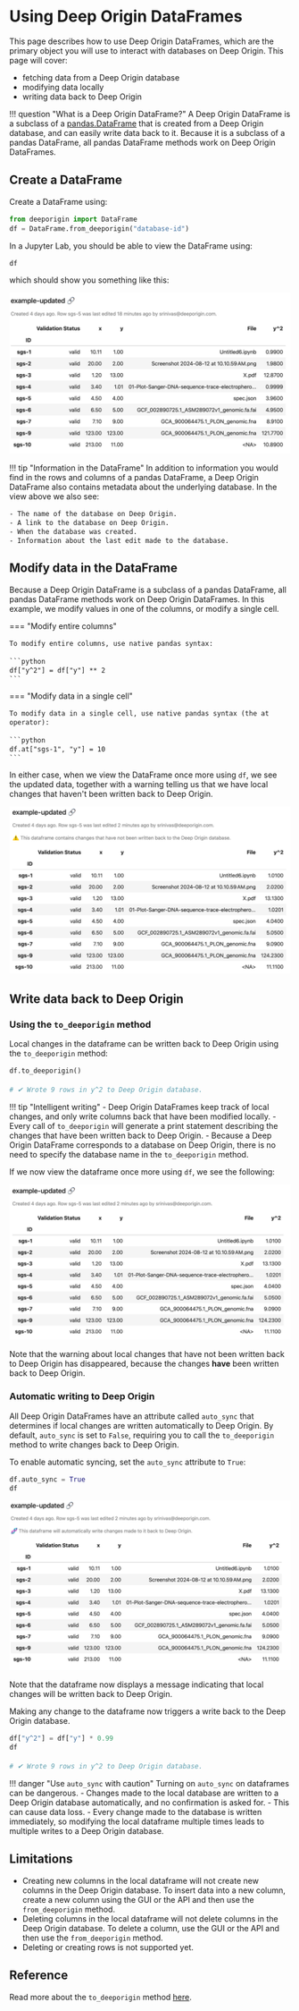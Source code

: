 # Using Deep Origin DataFrames

This page describes how to use Deep Origin DataFrames, which are the primary object you will use to interact with databases on Deep Origin. This page will cover:

- fetching data from a Deep Origin database
- modifying data locally
- writing data back to Deep Origin


!!! question "What is a Deep Origin DataFrame?"
    A Deep Origin DataFrame is a subclass of a [pandas.DataFrame](https://pandas.pydata.org/docs/reference/api/pandas.DataFrame.html) that is created from a Deep Origin database, and can easily write data back to it. Because it is a subclass of a pandas DataFrame, all pandas DataFrame methods work on Deep Origin DataFrames. 

## Create a DataFrame

Create a DataFrame using:

```python
from deeporigin import DataFrame
df = DataFrame.from_deeporigin("database-id")
```

In a Jupyter Lab, you should be able to view the DataFrame using:

```py
df
```

which should show you something like this:

![DataFrame](../images/dataframe-0.png)


!!! tip "Information in the DataFrame"
    In addition to information you would find in the rows and columns of a pandas DataFrame, a Deep Origin DataFrame also contains metadata about the underlying database. In the view above we also see:

    - The name of the database on Deep Origin.
    - A link to the database on Deep Origin.
    - When the database was created.
    - Information about the last edit made to the database. 


## Modify data in the DataFrame

Because a Deep Origin DataFrame is a subclass of a pandas DataFrame, all pandas DataFrame methods work on Deep Origin DataFrames. In this example, we modify values in one of the columns, or modify a single cell.


=== "Modify entire columns"

    To modify entire columns, use native pandas syntax:

    ```python
    df["y^2"] = df["y"] ** 2
    ```

=== "Modify data in a single cell"

    To modify data in a single cell, use native pandas syntax (the at operator):

    ```python
    df.at["sgs-1", "y"] = 10
    ```

In either case, when we view the DataFrame once more using `df`, we see the updated data, together with a warning telling us that we have local changes that haven't been written back to Deep Origin.


![DataFrame with warning telling us about local changes that have not been written back to Deep Origin](../images/dataframe-1.png)

## Write data back to Deep Origin

### Using the `to_deeporigin` method

Local changes in the dataframe can be written back to Deep Origin using the `to_deeporigin` method:

```python
df.to_deeporigin()

# ✔︎ Wrote 9 rows in y^2 to Deep Origin database.
```

!!! tip "Intelligent writing"
    - Deep Origin DataFrames keep track of local changes, and only write columns back that have been modified locally. 
    - Every call of `to_deeporigin` will generate a print statement describing the changes that have been written back to Deep Origin. 
    - Because a Deep Origin DataFrame corresponds to a database on Deep Origin, there is no need to specify the database name in the `to_deeporigin` method.

If we now view the dataframe once more using `df`, we see the following:

![DataFrame](../images/dataframe-2.png)

Note that the warning about local changes that have not been written back to Deep Origin has disappeared, because the changes **have** been written back to Deep Origin.

### Automatic writing to Deep Origin

All Deep Origin DataFrames have an attribute called `auto_sync` that determines if local changes are written automatically to Deep Origin. By default, `auto_sync` is set to `False`, requiring you to call the `to_deeporigin` method to write changes back to Deep Origin.

To enable automatic syncing, set the `auto_sync` attribute to `True`:

```python
df.auto_sync = True
df
```

![DataFrame](../images/dataframe-3.png)

Note that the dataframe now displays a message indicating that local changes will be written back to Deep Origin.

Making any change to the dataframe now triggers a write back to the Deep Origin database.

```python
df["y^2"] = df["y"] * 0.99
df

# ✔︎ Wrote 9 rows in y^2 to Deep Origin database.
```

!!! danger "Use `auto_sync` with caution"
    Turning on `auto_sync` on dataframes can be dangerous. 
    - Changes made to the local database are written to a Deep Origin database automatically, and no confirmation is asked for. 
    - This can cause data loss.
    - Every change made to the database is written immediately, so modifying the local dataframe multiple times leads to multiple writes to a Deep Origin database.

## Limitations


- Creating new columns in the local dataframe will not create new columns in the Deep Origin database. To insert data into a new column, create a new column using the GUI or the API and then use the `from_deeporigin` method.
- Deleting columns in the local dataframe will not delete columns in the Deep Origin database. To delete a column, use the GUI or the API and then use the `from_deeporigin` method.
- Deleting or creating rows is not supported yet. 

## Reference

Read more about the `to_deeporigin` method [here](../ref/data-hub/types.md#src.data_hub.dataframe.DataFrame.sync). 
